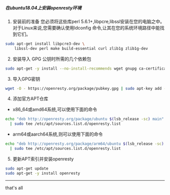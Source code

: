 ##### 在ubuntu18.04上安装openresty环境
1. 安装前的准备
您必须将这些库perl 5.6.1+,libpcre,libssl安装在您的电脑之中。对于Linux来说,您需要确认使用ldconfig 命令,让其在您的系统环境路径中能找到它们。

```bash
sudo apt-get install libpcre3-dev \
    libssl-dev perl make build-essential curl zlib1g zlib1g-dev
```

2. 安装导入 GPG 公钥时所需的几个依赖包
```bash
sudo apt-get -y install --no-install-recommends wget gnupg ca-certificates
```

3. 导入GPG密钥
```bash
wget -O - https://openresty.org/package/pubkey.gpg | sudo apt-key add -
```

4. 添加官方APT仓库
  * x86_64或amd64系统,可以使用下面的命令
  ```bash
  echo "deb http://openresty.org/package/ubuntu $(lsb_release -sc) main" \
    | sudo tee /etc/apt/sources.list.d/openresty.list 
  ```

  * arm64或aarch64系统,则可以使用下面的命令
  ```bash
  echo "deb http://openresty.org/package/arm64/ubuntu $(lsb_release -sc) main" \
    | sudo tee /etc/apt/sources.list.d/openresty.list 
  ```

5. 更新APT索引并安装openresty
```bash
sudo apt-get update
sudo apt-get -y install openresty
```

---
that's all